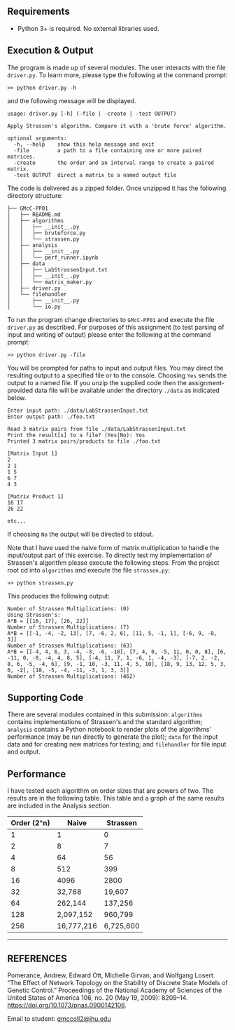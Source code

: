 
## Requirements

  * Python 3+ is required. No external libraries used.

## Execution & Output

The program is made up of several modules. The user interacts with the file `driver.py`. To learn more, please type the following at the command prompt: 

```
>> python driver.py -h
```

and the following message will be displayed.

```
usage: driver.py [-h] (-file | -create | -test OUTPUT)

Apply Strassen's algorithm. Compare it with a 'brute force' algorithm.

optional arguments:
  -h, --help    show this help message and exit
  -file         a path to a file containing one or more paired matrices.
  -create       the order and an interval range to create a paired matrix.
  -test OUTPUT  direct a matrix to a named output file
```

The code is delivered as a zipped folder. Once unzipped it has the following directory structure:

```
├── GMcC-PP01
│   ├── README.md
│   ├── algorithms
│   │   ├── __init__.py
│   │   ├── bruteforce.py
│   │   └── strassen.py
│   ├── analysis
│   │   ├── __init__.py
│   │   └── perf_runner.ipynb
│   ├── data
│   │   ├── LabStrassenInput.txt
│   │   ├── __init__.py
│   │   └── matrix_maker.py
│   ├── driver.py
│   └── filehandler
│       ├── __init__.py
│       └── io.py
```
To run the program change directories to `GMcC-PP01` and execute the file `driver.py` as described. For purposes of this assignment (to test parsing of input and writing of output) please enter the following at the command prompt:

```
>> python driver.py -file
```

You will be prompted for paths to input and output files. You may direct the resulting output to a specified file or to the console. Choosing `Yes` sends the output to a named file. If you unzip the supplied code then the assignment-provided data file will be available under the directory `./data` as indicated below.

```
Enter input path: ./data/LabStrassenInput.txt
Enter output path: ./foo.txt

Read 3 matrix pairs from file ./data/LabStrassenInput.txt
Print the result[s] to a file? (Yes|No): Yes
Printed 3 matrix pairs/products to file ./foo.txt

[Matrix Input 1]
2
2 1
1 5
6 7
4 3

[Matrix Product 1]
16 17
26 22

etc...
```

If choosing `No` the output will be directed to stdout. 

Note that I have used the naive form of matrix multiplication to handle the input/output part of this exercise. To directly test my implementation of Strassen's algorithm please execute the following steps. From the project root cd into `algorithms` and execute the file `strassen.py`:

```
>> python strassen.py
```
This produces the following output:

```
Number of Strassen Multiplications: (0)
Using Strassen's:
A*B = [[16, 17], [26, 22]]
Number of Strassen Multiplications: (7)
A*B = [[-1, -4, -2, 13], [7, -6, 2, 6], [11, 5, -1, 1], [-6, 9, -8, 3]]
Number of Strassen Multiplications: (63)
A*B = [[-4, 4, 6, 3, -4, -3, -6, -10], [7, 4, 0, -5, 11, 0, 0, 8], [6, -11, 0, -8, -4, 4, 8, 5], [-4, 11, 7, 1, -6, 1, -4, -3], [-7, 2, -2, 8, 6, -5, -4, 6], [9, -1, 10, -3, 11, 4, 5, 10], [18, 9, 13, 12, 5, 3, 0, -2], [18, -5, -4, -11, -3, 1, 3, 3]]
Number of Strassen Multiplications: (462)
```



## Supporting Code

There are several modules contained in this submission: `algorithms` contains implementations of Strassen's and the standard algorithm; `analysis` contains a Python notebook to render plots of the algorithms' performance (may be run directly to generate the plot); `data` for the input data and for creating new matrices for testing; and `filehandler` for file input and output. 

## Performance

I have tested each algorithm on order sizes that are powers of two. The results are in the following table. This table and a graph of the same results are included in the Analysis section. 

| Order (2^n) | Naive      | Strassen  |
|-------------|------------|-----------|
| 1           | 1          | 0         |
| 2           | 8          | 7         |
| 4           | 64         | 56        |
| 8           | 512        | 399       |
| 16          | 4096       | 2800      |
| 32          | 32,768     | 19,607    |
| 64          | 262,144    | 137,256   |
| 128         | 2,097,152  | 960,799   |
| 256         | 16,777,216 | 6,725,600 |

---

## REFERENCES
Pomerance, Andrew, Edward Ott, Michelle Girvan, and Wolfgang Losert. “The Effect of Network Topology on the Stability of Discrete State Models of Genetic Control.” Proceedings of the National Academy of Sciences of the United States of America 106, no. 20 (May 19, 2009): 8209–14. https://doi.org/10.1073/pnas.0900142106.


 Email to student: gmccoll2@jhu.edu
